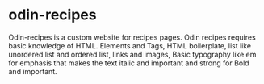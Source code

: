 # odin-recipes

 Odin-recipes is a custom website for recipes pages. Odin recipes requires basic knowledge of HTML. Elements and Tags, HTML boilerplate, list like unordered list and ordered list, links and images, Basic typography like em for emphasis that makes the text italic and important and strong for Bold and important.